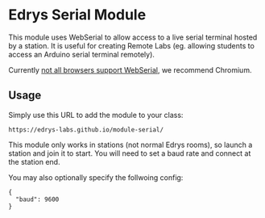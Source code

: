 # Edrys Serial Module

This module uses WebSerial to allow access to a live serial terminal hosted by a station. It is useful for creating Remote Labs (eg. allowing students to access an Arduino serial terminal remotely).

Currently [not all browsers support WebSerial](https://caniuse.com/web-serial), we recommend Chromium.

## Usage

Simply use this URL to add the module to your class:

```
https://edrys-labs.github.io/module-serial/
```

This module only works in stations (not normal Edrys rooms), so launch a station and join it to start. You will need to set a baud rate and connect at the station end.

You may also optionally specify the follwoing config:

```
{
  "baud": 9600
}
```
